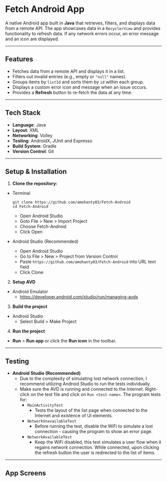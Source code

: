 # Fetch Android App

A native Android app built in **Java** that retrieves, filters, and displays data from a remote API. The app showcases data in a `RecyclerView` and provides functionality to refresh data. If any network errors occur, an error message and an icon are displayed.

---

## Features

- Fetches data from a remote API and displays it in a list.
- Filters out invalid entries (e.g., empty or `"null"` names).
- Groups items by `listId` and sorts them by `id` within each group.
- Displays a custom error icon and message when an issue occurs.
- Provides a **Refresh** button to re-fetch the data at any time.

---

## Tech Stack

- **Language**: Java
- **Layout**: XML
- **Networking**: Volley
- **Testing**: AndroidX, JUnit and Espresso
- **Build System**: Gradle
- **Version Control**: Git

---

## Setup & Installation

1. **Clone the repository:**

- Terminal
   ```
   git clone https://github.com/amohanty03/Fetch-Android
   cd Fetch-Android
   ```
   - Open Android Studio
   - Goto File > New > Import Project
   - Choose Fetch-Android
   - Click Open

- Android Studio (Recommended)
   - Open Android Studio
   - Go to File > New > Project from Version Control
   - Paste `https://github.com/amohanty03/Fetch-Android` into URL text field
   - Click Clone

2. **Setup AVD**

- Android Emulator
   - https://developer.android.com/studio/run/managing-avds 

3. **Build the project**

- Android Studio
   - Select Build > Make Project

4. **Run the project**

- **Run** > **Run app** or click the **Run icon** in the toolbar.

---

## Testing

- **Android Studio (Recommended)**
   - Due to the complexity of simulating lost network connection, I recommend utilizing Android Studio to run the tests individually.
   - Make sure the AVD is running and connected to the Internet. Right-click on the test file and click on ```Run <test-name>```. The program tests for:
      - ```MainActivityTest```
         - Tests the layout of the list page when connected to the Internet and existence of UI elements.
      - ```NetworkUnavailableTest```
         - Before running the test, disable the WiFi to simulate a lost connection - causing the program to show an error page.
      - ```NetworkAvailableTest```
         - Keep the WiFi disabled, this test simulates a user flow when it regains network connection. While connected, upon clicking the refresh button the user is redirected to the list of items.

---

## App Screens

